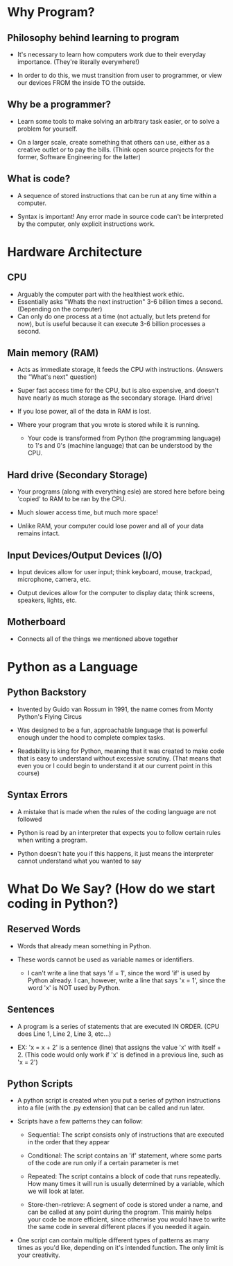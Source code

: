 # Why Program?

## Philosophy behind learning to program

- It's necessary to learn how computers work due to their everyday importance. (They're literally everywhere!)

- In order to do this, we must transition from user to programmer, or view our devices FROM the inside TO the outside.

## Why be a programmer?

- Learn some tools to make solving an arbitrary task easier, or to solve a problem for yourself.

- On a larger scale, create something that others can use, either as a creative outlet or to pay the bills. (Think open source projects for the former, Software Engineering for the latter)

## What is code?

- A sequence of stored instructions that can be run at any time within a computer.

- Syntax is important! Any error made in source code can't be interpreted by the computer, only explicit instructions work.

# Hardware Architecture

## CPU

- Arguably the computer part with the healthiest work ethic.
- Essentially asks "Whats the next instruction" 3-6 billion times a second. (Depending on the computer)
- Can only do one process at a time (not actually, but lets pretend for now), but is useful because it can execute 3-6 billion processes a second.

## Main memory (RAM)

- Acts as immediate storage, it feeds the CPU with instructions. (Answers the "What's next" question)

- Super fast access time for the CPU, but is also expensive, and doesn't have nearly as much storage as the secondary storage. (Hard drive)

- If you lose power, all of the data in RAM is lost.

- Where your program that you wrote is stored while it is running.

  - Your code is transformed from Python (the programming language) to 1's and 0's (machine language) that can be understood by the CPU.

## Hard drive (Secondary Storage)

- Your programs (along with everything esle) are stored here before being 'copied' to RAM to be ran by the CPU.

- Much slower access time, but much more space!

- Unlike RAM, your computer could lose power and all of your data remains intact.

## Input Devices/Output Devices (I/O)

- Input devices allow for user input; think keyboard, mouse, trackpad, microphone, camera, etc.

- Output devices allow for the computer to display data; think screens, speakers, lights, etc.

## Motherboard

- Connects all of the things we mentioned above together

# Python as a Language

## Python Backstory

- Invented by Guido van Rossum in 1991, the name comes from Monty Python's Flying Circus

- Was designed to be a fun, approachable language that is powerful enough under the hood to complete complex tasks.

- Readability is king for Python, meaning that it was created to make code that is easy to understand without excessive scrutiny. (That means that even you or I could begin to understand it at our current point in this course)

## Syntax Errors

- A mistake that is made when the rules of the coding language are not followed

- Python is read by an interpreter that expects you to follow certain rules when writing a program.

- Python doesn't hate you if this happens, it just means the interpreter cannot understand what you wanted to say

# What Do We Say? (How do we start coding in Python?)

## Reserved Words

- Words that already mean something in Python.

- These words cannot be used as variable names or identifiers.
  - I can't write a line that says 'if = 1', since the word 'if' is used by Python already. I can, however, write a line that says 'x = 1', since the word 'x' is NOT used by Python.

## Sentences

- A program is a series of statements that are executed IN ORDER. (CPU does Line 1, Line 2, Line 3, etc...)

- EX: 'x = x + 2' is a sentence (line) that assigns the value 'x' with itself + 2. (This code would only work if 'x' is defined in a previous line, such as 'x = 2')

## Python Scripts

- A python script is created when you put a series of python instructions into a file (with the .py extension) that can be called and run later.

- Scripts have a few patterns they can follow:

  - Sequential: The script consists only of instructions that are executed in the order that they appear

  - Conditional: The script contains an 'if' statement, where some parts of the code are run only if a certain parameter is met

  - Repeated: The script contains a block of code that runs repeatedly. How many times it will run is usually determined by a variable, which we will look at later.

  - Store-then-retrieve: A segment of code is stored under a name, and can be called at any point during the program. This mainly helps your code be more efficient, since otherwise you would have to write the same code in several different places if you needed it again.

- One script can contain multiple different types of patterns as many times as you'd like, depending on it's intended function. The only limit is your creativity.
